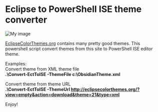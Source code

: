 Eclipse to PowerShell ISE theme converter
==========
![My image](https://raw.githubusercontent.com/akawhoami/psisetheme/master/ExampleTheme.PNG)

[EclipseColorThemes.org](http://eclipsecolorthemes.org) contains many pretty good themes. This powershell script convert themes from this site to PowerShell ISE editor theme.

Examples:  
Convert theme from XML theme file  
**.\Convert-EctToISE -ThemeFile c:\ObsidianTheme.xml**  

Convert theme from theme URL  
**.\Convert-EctToISE -ThemeUrl http://eclipsecolorthemes.org/?view=empty&action=download&theme=21&type=xml**

Enjoy!



